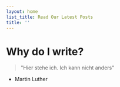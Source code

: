 ```yaml
---
layout: home
list_title: Read Our Latest Posts
title: ''
---
```


# Why do I write?
> "Hier stehe ich. Ich kann nicht anders"
- Martin Luther
